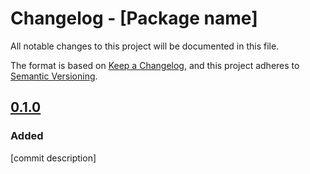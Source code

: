 # Changelog - [Package name]

All notable changes to this project will be documented in this file.

The format is based on [Keep a Changelog](https://keepachangelog.com/en/1.0.0/),
and this project adheres to [Semantic Versioning](https://semver.org/spec/v2.0.0.html).

## [0.1.0]

### Added

[commit description]

[package-boilerplate]: https://github.com/pvds/package-boilerplate
[0.1.0]: https://github.com/pvds/package-boilerplate/tree/0.1.0
